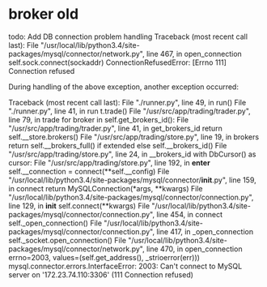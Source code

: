 # broker old

todo: Add DB connection problem handling
Traceback (most recent call last):
  File "/usr/local/lib/python3.4/site-packages/mysql/connector/network.py", line 467, in open_connection
    self.sock.connect(sockaddr)
ConnectionRefusedError: [Errno 111] Connection refused

During handling of the above exception, another exception occurred:

Traceback (most recent call last):
  File "./runner.py", line 49, in <module>
    run()
  File "./runner.py", line 41, in run
    t.trade()
  File "/usr/src/app/trading/trader.py", line 79, in trade
    for broker in self.get_brokers_id():
  File "/usr/src/app/trading/trader.py", line 41, in get_brokers_id
    return self.__store.brokers()
  File "/usr/src/app/trading/store.py", line 19, in brokers
    return self.__brokers_full() if extended else self.__brokers_id()
  File "/usr/src/app/trading/store.py", line 24, in __brokers_id
    with DbCursor() as cursor:
  File "/usr/src/app/trading/store.py", line 192, in __enter__
    self.__connection = connect(**self.__config)
  File "/usr/local/lib/python3.4/site-packages/mysql/connector/__init__.py", line 159, in connect
    return MySQLConnection(*args, **kwargs)
  File "/usr/local/lib/python3.4/site-packages/mysql/connector/connection.py", line 129, in __init__
    self.connect(**kwargs)
  File "/usr/local/lib/python3.4/site-packages/mysql/connector/connection.py", line 454, in connect
    self._open_connection()
  File "/usr/local/lib/python3.4/site-packages/mysql/connector/connection.py", line 417, in _open_connection
    self._socket.open_connection()
  File "/usr/local/lib/python3.4/site-packages/mysql/connector/network.py", line 470, in open_connection
    errno=2003, values=(self.get_address(), _strioerror(err)))
mysql.connector.errors.InterfaceError: 2003: Can't connect to MySQL server on '172.23.74.110:3306' (111 Connection refused)


